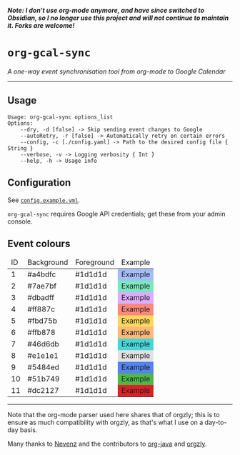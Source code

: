 ***Note: I don't use org-mode anymore, and have since switched to Obsidian, so I no longer use this project and will not continue to maintain it. Forks are welcome!***

# `org-gcal-sync`
*A one-way event synchronisation tool from org-mode to Google Calendar*

---

## Usage
```
Usage: org-gcal-sync options_list
Options: 
    --dry, -d [false] -> Skip sending event changes to Google 
    --autoRetry, -r [false] -> Automatically retry on certain errors 
    --config, -c [./config.yaml] -> Path to the desired config file { String }
    --verbose, -v -> Logging verbosity { Int }
    --help, -h -> Usage info
```

## Configuration
See [`config.example.yml`](./config.example.yaml).

`org-gcal-sync` requires Google API credentials; get these from your admin console.

## Event colours

<table>
<thead>
  <td>ID</td>
  <td>Background</td>
  <td>Foreground</td>
  <td>Example</td>
</thead>
<tbody>
  <tr>
    <td>1</td>
    <td>#a4bdfc</td>
    <td>#1d1d1d</td>
    <td style="color: #1d1d1d; background-color: #a4bdfc">Example</td>
  </tr>
  <tr>
    <td>2</td>
    <td>#7ae7bf</td>
    <td>#1d1d1d</td>
    <td style="color: #1d1d1d; background-color: #7ae7bf">Example</td>
  </tr>
  <tr>
    <td>3</td>
    <td>#dbadff</td>
    <td>#1d1d1d</td>
    <td style="color: #1d1d1d; background-color: #dbadff">Example</td>
  </tr>
  <tr>
    <td>4</td>
    <td>#ff887c</td>
    <td>#1d1d1d</td>
    <td style="color: #1d1d1d; background-color: #ff887c">Example</td>
  </tr>
  <tr>
    <td>5</td>
    <td>#fbd75b</td>
    <td>#1d1d1d</td>
    <td style="color: #1d1d1d; background-color: #fbd75b">Example</td>
  </tr>
  <tr>
    <td>6</td>
    <td>#ffb878</td>
    <td>#1d1d1d</td>
    <td style="color: #1d1d1d; background-color: #ffb878">Example</td>
  </tr>
  <tr>
    <td>7</td>
    <td>#46d6db</td>
    <td>#1d1d1d</td>
    <td style="color: #1d1d1d; background-color: #46d6db">Example</td>
  </tr>
  <tr>
    <td>8</td>
    <td>#e1e1e1</td>
    <td>#1d1d1d</td>
    <td style="color: #1d1d1d; background-color: #e1e1e1">Example</td>
  </tr>
  <tr>
    <td>9</td>
    <td>#5484ed</td>
    <td>#1d1d1d</td>
    <td style="color: #1d1d1d; background-color: #5484ed">Example</td>
  </tr>
  <tr>
    <td>10</td>
    <td>#51b749</td>
    <td>#1d1d1d</td>
    <td style="color: #1d1d1d; background-color: #51b749">Example</td>
  </tr>
  <tr>
    <td>11</td>
    <td>#dc2127</td>
    <td>#1d1d1d</td>
    <td style="color: #1d1d1d; background-color: #dc2127">Example</td>
  </tr>
</tbody>
</table>

---

Note that the org-mode parser used here shares that of orgzly; this is to ensure as
much compatibility with orgzly, as that's what I use on a day-to-day basis.


Many thanks to [Nevenz](https://github.com/nevenz) and the contributors to
[org-java](https://github.com/orgzly/org-java) and
[orgzly](https://github.com/orgzly/orgzly-android).
